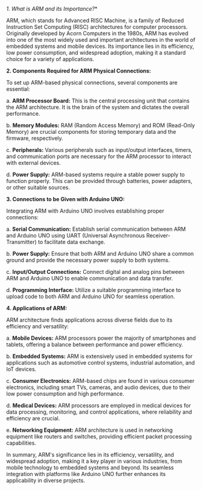*1. What is ARM and its Importance?**

ARM, which stands for Advanced RISC Machine, is a family of Reduced Instruction Set Computing (RISC) architectures for computer processors. Originally developed by Acorn Computers in the 1980s, ARM has evolved into one of the most widely used and important architectures in the world of embedded systems and mobile devices. Its importance lies in its efficiency, low power consumption, and widespread adoption, making it a standard choice for a variety of applications.

**2. Components Required for ARM Physical Connections:**

To set up ARM-based physical connections, several components are essential:

   a. **ARM Processor Board:** This is the central processing unit that contains the ARM architecture. It is the brain of the system and dictates the overall performance.

   b. **Memory Modules:** RAM (Random Access Memory) and ROM (Read-Only Memory) are crucial components for storing temporary data and the firmware, respectively.

   c. **Peripherals:** Various peripherals such as input/output interfaces, timers, and communication ports are necessary for the ARM processor to interact with external devices.

   d. **Power Supply:** ARM-based systems require a stable power supply to function properly. This can be provided through batteries, power adapters, or other suitable sources.

**3. Connections to be Given with Arduino UNO:**

Integrating ARM with Arduino UNO involves establishing proper connections:

   a. **Serial Communication:** Establish serial communication between ARM and Arduino UNO using UART (Universal Asynchronous Receiver-Transmitter) to facilitate data exchange.

   b. **Power Supply:** Ensure that both ARM and Arduino UNO share a common ground and provide the necessary power supply to both systems.

   c. **Input/Output Connections:** Connect digital and analog pins between ARM and Arduino UNO to enable communication and data transfer.

   d. **Programming Interface:** Utilize a suitable programming interface to upload code to both ARM and Arduino UNO for seamless operation.

**4. Applications of ARM:**

ARM architecture finds applications across diverse fields due to its efficiency and versatility:

   a. **Mobile Devices:** ARM processors power the majority of smartphones and tablets, offering a balance between performance and power efficiency.

   b. **Embedded Systems:** ARM is extensively used in embedded systems for applications such as automotive control systems, industrial automation, and IoT devices.

   c. **Consumer Electronics:** ARM-based chips are found in various consumer electronics, including smart TVs, cameras, and audio devices, due to their low power consumption and high performance.

   d. **Medical Devices:** ARM processors are employed in medical devices for data processing, monitoring, and control applications, where reliability and efficiency are crucial.

   e. **Networking Equipment:** ARM architecture is used in networking equipment like routers and switches, providing efficient packet processing capabilities.

In summary, ARM's significance lies in its efficiency, versatility, and widespread adoption, making it a key player in various industries, from mobile technology to embedded systems and beyond. Its seamless integration with platforms like Arduino UNO further enhances its applicability in diverse projects.

